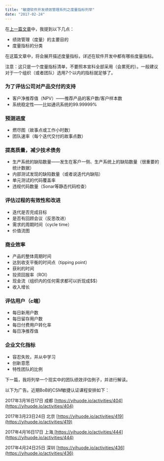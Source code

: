 ```yaml
---
title: "敏捷软件开发绩效管理系列之度量指标列举"
date: "2017-02-24"
---
```


在[上一篇文章](https://bobjiang.com/agile-measurement-performance-management-agile-coach/)中，我提到以下几点：

- 绩效管理（度量）的主要目的
- 度量指标的分类

在这篇文章中，将会展开描述度量指标，详述在软件开发中都有哪些度量指标。

注意：这只是一个度量指标清单，不要照本宣科全部采用（会累死的）。一般建议对于一个组织（或者团队）选用7个以内的指标就足够了。

### 为了评估公司对产品交付的支持

- 客户净推荐值（NPV）——推荐产品的客户数/客户样本数
- 系统稳定性——比如通讯系统的99.99999%

### 预测进度

- 燃尽图（故事点或工作小时数）
- 团队速率（每个迭代交付的故事点数）

### 提高质量，减少技术债务

- 生产系统的缺陷数量——发生在客户一侧、生产系统上的缺陷数量（很重要的统计数据）
- 内部测试发现的缺陷数量（或者说迭代内缺陷）
- 单元测试的代码覆盖率
- 违规代码数量（Sonar等静态代码检查）

### 评估过程的有效性和改进

- 迭代是否完成目标
- 是否有回顾会议（反思改进）
- 需求的周期时间（cycle time）
- 价值流图

### 商业效率

- 产品的整体周期时间
- 达到收支平衡的时间点（tipping point）
- 获利的时间
- 投资回报率（ROI）
- 现金流（组织内的任何需求都可以折现成$$）
- 收入增长

### 评估用户（c端）

- 每日新用户数
- 每日留存用户数
- 每日付费用户转化率
- 每日净推荐值

### 企业文化指标

- 容忍失败，并从中学习
- 创新意愿
- 特性团队的比例

下一篇，我将列举一个现实中的团队绩效评估例子，并进行解读。

以下为广告。近期BoB的CSM敏捷认证课程安排如下：

2017年3月16日17日 成都 [https://yihuode.io/activities/404](https://yihuode.io/activities/404)

2017年3月23日24日 北京 [https://yihuode.io/activities/419](https://yihuode.io/activities/419)

2017年4月16日17日 上海[ ](https://yihuode.io/activities/444)[https://yihuode.io/activities/444](https://yihuode.io/activities/444)

2017年4月24日25日 深圳 [https://yihuode.io/activities/436](https://yihuode.io/activities/436)

